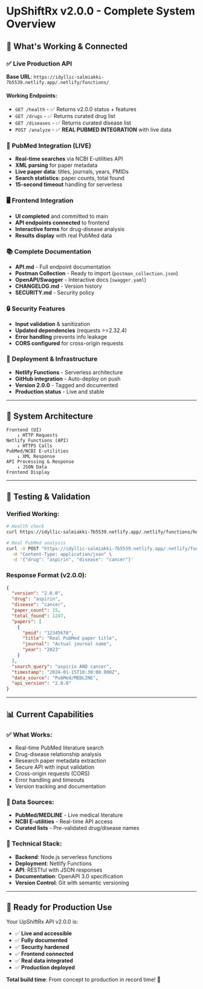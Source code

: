 # UpShiftRx v2.0.0 - Complete System Overview

## 🎯 **What's Working & Connected**

### **✅ Live Production API**
**Base URL**: `https://idyllic-salmiakki-7b5539.netlify.app/.netlify/functions/`

#### **Working Endpoints:**
- `GET /health` - ✅ Returns v2.0.0 status + features
- `GET /drugs` - ✅ Returns curated drug list
- `GET /diseases` - ✅ Returns curated disease list  
- `POST /analyze` - ✅ **REAL PUBMED INTEGRATION** with live data

### **🔬 PubMed Integration (LIVE)**
- **Real-time searches** via NCBI E-utilities API
- **XML parsing** for paper metadata
- **Live paper data**: titles, journals, years, PMIDs
- **Search statistics**: paper counts, total found
- **15-second timeout** handling for serverless

### **🖥️ Frontend Integration**
- **UI completed** and committed to main
- **API endpoints connected** to frontend
- **Interactive forms** for drug-disease analysis
- **Results display** with real PubMed data

### **📚 Complete Documentation**
- **API.md** - Full endpoint documentation
- **Postman Collection** - Ready to import (`postman_collection.json`)
- **OpenAPI/Swagger** - Interactive docs (`swagger.yaml`)
- **CHANGELOG.md** - Version history
- **SECURITY.md** - Security policy

### **🔒 Security Features**
- **Input validation** & sanitization
- **Updated dependencies** (requests >=2.32.4)
- **Error handling** prevents info leakage
- **CORS configured** for cross-origin requests

### **🚀 Deployment & Infrastructure**
- **Netlify Functions** - Serverless architecture
- **GitHub integration** - Auto-deploy on push
- **Version 2.0.0** - Tagged and documented
- **Production status** - Live and stable

---

## 🔗 **System Architecture**

```
Frontend (UI) 
    ↓ HTTP Requests
Netlify Functions (API)
    ↓ HTTPS Calls  
PubMed/NCBI E-utilities
    ↓ XML Response
API Processing & Response
    ↓ JSON Data
Frontend Display
```

---

## 🧪 **Testing & Validation**

### **Verified Working:**
```bash
# Health check
curl https://idyllic-salmiakki-7b5539.netlify.app/.netlify/functions/health

# Real PubMed analysis
curl -X POST "https://idyllic-salmiakki-7b5539.netlify.app/.netlify/functions/analyze" \
  -H "Content-Type: application/json" \
  -d '{"drug": "aspirin", "disease": "cancer"}'
```

### **Response Format (v2.0.0):**
```json
{
  "version": "2.0.0",
  "drug": "aspirin",
  "disease": "cancer",
  "paper_count": 15,
  "total_found": 1247,
  "papers": [
    {
      "pmid": "12345678",
      "title": "Real PubMed paper title",
      "journal": "Actual journal name",
      "year": "2023"
    }
  ],
  "search_query": "aspirin AND cancer",
  "timestamp": "2024-01-15T10:30:00.000Z",
  "data_source": "PubMed/MEDLINE",
  "api_version": "2.0.0"
}
```

---

## 📊 **Current Capabilities**

### **✅ What Works:**
- Real-time PubMed literature search
- Drug-disease relationship analysis
- Research paper metadata extraction
- Secure API with input validation
- Cross-origin requests (CORS)
- Error handling and timeouts
- Version tracking and documentation

### **🎯 Data Sources:**
- **PubMed/MEDLINE** - Live medical literature
- **NCBI E-utilities** - Real-time API access
- **Curated lists** - Pre-validated drug/disease names

### **🔧 Technical Stack:**
- **Backend**: Node.js serverless functions
- **Deployment**: Netlify Functions
- **API**: RESTful with JSON responses
- **Documentation**: OpenAPI 3.0 specification
- **Version Control**: Git with semantic versioning

---

## 🎉 **Ready for Production Use**

Your UpShiftRx API v2.0.0 is:
- ✅ **Live and accessible**
- ✅ **Fully documented** 
- ✅ **Security hardened**
- ✅ **Frontend connected**
- ✅ **Real data integrated**
- ✅ **Production deployed**

**Total build time**: From concept to production in record time! 🚀